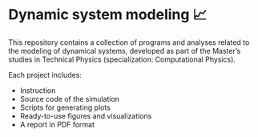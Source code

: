 # Dynamic system modeling 📈

This repository contains a collection of programs and analyses related to the modeling of dynamical systems, developed as part of the Master’s studies in Technical Physics (specialization: Computational Physics).

Each project includes:
- Instruction
- Source code of the simulation
- Scripts for generating plots
- Ready-to-use figures and visualizations
- A report in PDF format
